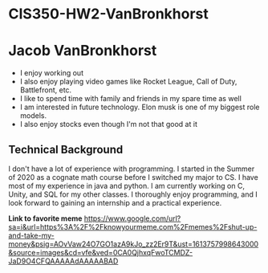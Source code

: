 # CIS350-HW2-VanBronkhorst

# Jacob VanBronkhorst
  * I enjoy working out
  * I also enjoy playing video games like Rocket League, Call of Duty, Battlefront, etc.
  * I like to spend time with family and friends in my spare time as well
  * I am interested in future technology. Elon musk is one of my biggest role models.
  * I also enjoy stocks even though I'm not that good at it
  ## Technical Background
  I don't have a lot of experience with programming. I started in the Summer of 2020 as a cognate math course before I switched my major to CS. I have most of my experience in       java and python. I am currently working on C, Unity, and SQL for my other classes. I thoroughly enjoy programming, and   I look forward to gaining an internship and a practical   experience. 
  
  **Link to favorite meme** https://www.google.com/url?sa=i&url=https%3A%2F%2Fknowyourmeme.com%2Fmemes%2Fshut-up-and-take-my-money&psig=AOvVaw24O7GO1azA9kJo_zz2Er9T&ust=1613757998643000&source=images&cd=vfe&ved=0CA0QjhxqFwoTCMDZ-JaD9O4CFQAAAAAdAAAAABAD
